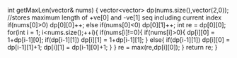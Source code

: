 int getMaxLen(vector<int>& nums) {
vector<vector<int>> dp(nums.size(),vector<int>(2,0)); //stores maximum length of +ve[0] and -ve[1] seq including current index
if(nums[0]>0) dp[0][0]++;
else if(nums[0]<0) dp[0][1]++;
int re = dp[0][0];
for(int i = 1; i<nums.size();++i){
if(nums[i]!=0){
if(nums[i]>0){
dp[i][0] = 1+dp[i-1][0];
if(dp[i-1][1])
dp[i][1] = 1+dp[i-1][1];
}
else{
if(dp[i-1][1]) dp[i][0] = dp[i-1][1]+1;
dp[i][1] = dp[i-1][0]+1;
}
}
re = max(re,dp[i][0]);
}
return re;
}